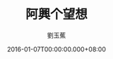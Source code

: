 ---
issue: 155
title: 阿興个望想
author: 劉玉蕉
language: 大埔
date: 2016-01-07T00:00:00.000+08:00
topic: 人物
difficulty: 2
wikidata: Q98095997
wikidata_link: https://www.wikidata.org/wiki/Q98095997
---